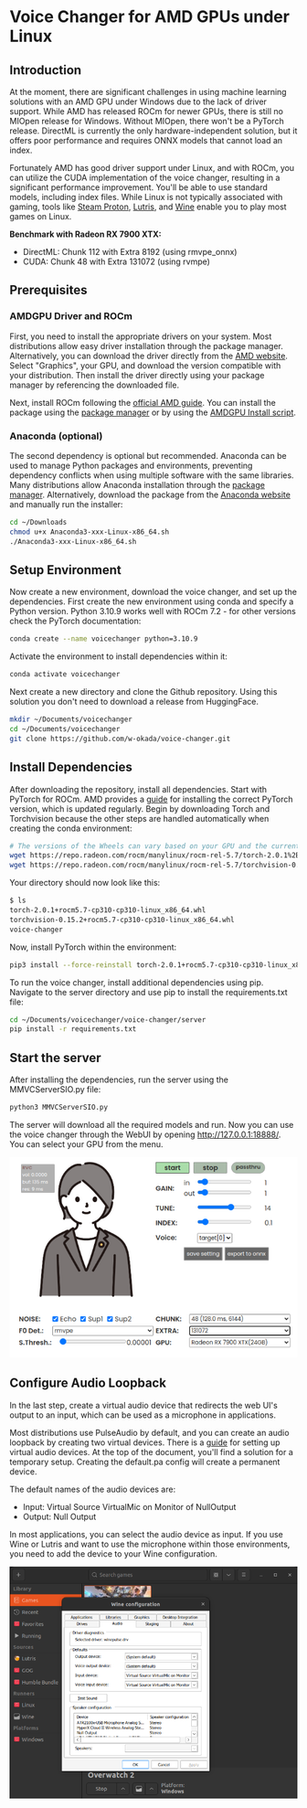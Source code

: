 # Voice Changer for AMD GPUs under Linux

## Introduction

At the moment, there are significant challenges in using machine learning solutions with an AMD GPU under Windows due to the lack of driver support. While AMD has released ROCm for newer GPUs, there is still no MIOpen release for Windows. Without MIOpen, there won't be a PyTorch release. DirectML is currently the only hardware-independent solution, but it offers poor performance and requires ONNX models that cannot load an index.

Fortunately AMD has good driver support under Linux, and with ROCm, you can utilize the CUDA implementation of the voice changer, resulting in a significant performance improvement. You'll be able to use standard models, including index files. While Linux is not typically associated with gaming, tools like [Steam Proton](https://www.protondb.com/), [Lutris](https://lutris.net/), and [Wine](https://www.winehq.org/) enable you to play most games on Linux.

**Benchmark with Radeon RX 7900 XTX:**
- DirectML: Chunk 112 with Extra 8192 (using rmvpe_onnx)
- CUDA: Chunk 48 with Extra 131072 (using rvmpe)

## Prerequisites

### AMDGPU Driver and ROCm

First, you need to install the appropriate drivers on your system. Most distributions allow easy driver installation through the package manager. Alternatively, you can download the driver directly from the [AMD website](https://www.amd.com/en/support). Select "Graphics", your GPU, and download the version compatible with your distribution. Then install the driver directly using your package manager by referencing the downloaded file.

Next, install ROCm following the [official AMD guide](https://rocm.docs.amd.com/en/latest/deploy/linux/index.html). You can install the package using the [package manager](https://rocm.docs.amd.com/en/latest/deploy/linux/os-native/install.html) or by using the [AMDGPU Install script](https://rocm.docs.amd.com/en/latest/deploy/linux/installer/index.html).

### Anaconda (optional)

The second dependency is optional but recommended. Anaconda can be used to manage Python packages and environments, preventing dependency conflicts when using multiple software with the same libraries. Many distributions allow Anaconda installation through the [package manager](https://docs.anaconda.com/free/anaconda/install/linux/). Alternatively, download the package from the [Anaconda website](https://www.anaconda.com/download) and manually run the installer:


```bash
cd ~/Downloads
chmod u+x Anaconda3-xxx-Linux-x86_64.sh
./Anaconda3-xxx-Linux-x86_64.sh
```

## Setup Environment
Now create a new environment, download the voice changer, and set up the dependencies. First create the new environment using conda and specify a Python version. Python 3.10.9 works well with ROCm 7.2 - for other versions check the PyTorch documentation:

```bash
conda create --name voicechanger python=3.10.9
```

Activate the environment to install dependencies within it:

```bash
conda activate voicechanger
```

Next create a new directory and clone the Github repository. Using this solution you don't need to download a release from HuggingFace.

```bash
mkdir ~/Documents/voicechanger
cd ~/Documents/voicechanger
git clone https://github.com/w-okada/voice-changer.git
```


## Install Dependencies

After downloading the repository, install all dependencies. Start with PyTorch for ROCm. AMD provides a [guide](https://rocm.docs.amd.com/projects/radeon/en/latest/docs/install/install-pytorch.html) for installing the correct PyTorch version, which is updated regularly. Begin by downloading Torch and Torchvision because the other steps are handled automatically when creating the conda environment:

```bash
# The versions of the Wheels can vary based on your GPU and the current ROCm release
wget https://repo.radeon.com/rocm/manylinux/rocm-rel-5.7/torch-2.0.1%2Brocm5.7-cp310-cp310-linux_x86_64.whl
wget https://repo.radeon.com/rocm/manylinux/rocm-rel-5.7/torchvision-0.15.2%2Brocm5.7-cp310-cp310-linux_x86_64.whl
```

Your directory should now look like this:

```bash
$ ls
torch-2.0.1+rocm5.7-cp310-cp310-linux_x86_64.whl
torchvision-0.15.2+rocm5.7-cp310-cp310-linux_x86_64.whl
voice-changer
```

Now, install PyTorch within the environment:

```bash
pip3 install --force-reinstall torch-2.0.1+rocm5.7-cp310-cp310-linux_x86_64.whl torchvision-0.15.2+rocm5.7-cp310-cp310-linux_x86_64.whl 
```

To run the voice changer, install additional dependencies using pip. Navigate to the server directory and use pip to install the requirements.txt file:

```bash
cd ~/Documents/voicechanger/voice-changer/server
pip install -r requirements.txt
```

## Start the server
After installing the dependencies, run the server using the MMVCServerSIO.py file:

```bash
python3 MMVCServerSIO.py
```

The server will download all the required models and run. Now you can use the voice changer through the WebUI by opening http://127.0.0.1:18888/. You can select your GPU from the menu.

![image](images/amd_gpu_select.png)

## Configure Audio Loopback
In the last step, create a virtual audio device that redirects the web UI's output to an input, which can be used as a microphone in applications.

Most distributions use PulseAudio by default, and you can create an audio loopback by creating two virtual devices. There is a [guide](https://github.com/NapoleonWils0n/cerberus/blob/master/pulseaudio/virtual-mic.org) for setting up virtual audio devices. At the top of the document, you'll find a solution for a temporary setup. Creating the default.pa config will create a permanent device.

The default names of the audio devices are:
- Input: Virtual Source VirtualMic on Monitor of NullOutput
- Output: Null Output

In most applications, you can select the audio device as input. If you use Wine or Lutris and want to use the microphone within those environments, you need to add the device to your Wine configuration.

![image](images/wine_device.png)